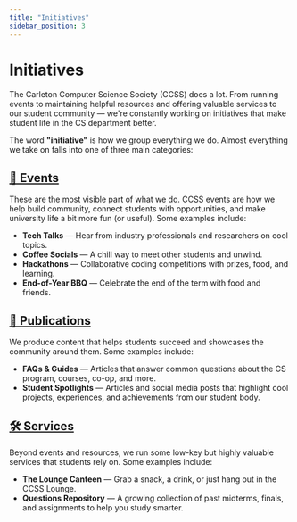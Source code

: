 ```yaml
---
title: "Initiatives"
sidebar_position: 3
---
```


# Initiatives

The Carleton Computer Science Society (CCSS) does a lot. From running events to maintaining helpful resources and offering valuable services to our student community — we're constantly working on initiatives that make student life in the CS department better.

The word **"initiative"** is how we group everything we do. Almost everything we take on falls into one of three main categories:

## [🎉 Events](/docs/initiatives/events/)

These are the most visible part of what we do. CCSS events are how we help build community, connect students with opportunities, and make university life a bit more fun (or useful). Some examples include:

- **Tech Talks** — Hear from industry professionals and researchers on cool topics.
- **Coffee Socials** — A chill way to meet other students and unwind.
- **Hackathons** — Collaborative coding competitions with prizes, food, and learning.
- **End-of-Year BBQ** — Celebrate the end of the term with food and friends.

## [📝 Publications](/docs/initiatives/publications/)

We produce content that helps students succeed and showcases the community around them. Some examples include:

- **FAQs & Guides** — Articles that answer common questions about the CS program, courses, co-op, and more.
- **Student Spotlights** — Articles and social media posts that highlight cool projects, experiences, and achievements from our student body.

## [🛠️ Services](/docs/initiatives/services/)

Beyond events and resources, we run some low-key but highly valuable services that students rely on. Some examples include:

- **The Lounge Canteen** — Grab a snack, a drink, or just hang out in the CCSS Lounge.
- **Questions Repository** — A growing collection of past midterms, finals, and assignments to help you study smarter.
